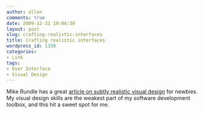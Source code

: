 ```yaml
---
author: allen
comments: true
date: 2009-12-31 19:04:39
layout: post
slug: crafting-realistic-interfaces
title: Crafting realistic interfaces
wordpress_id: 1338
categories:
- Link
tags:
- User Interface
- Visual Design
---
```


Mike Rundle has a great [article on subtly realistic visual design](http://flyosity.com/tutorial/crafting-subtle-realistic-user-interfaces.php) for newbies. My visual design skills are the weakest part of my software development toolbox, and this hit a sweet spot for me.
